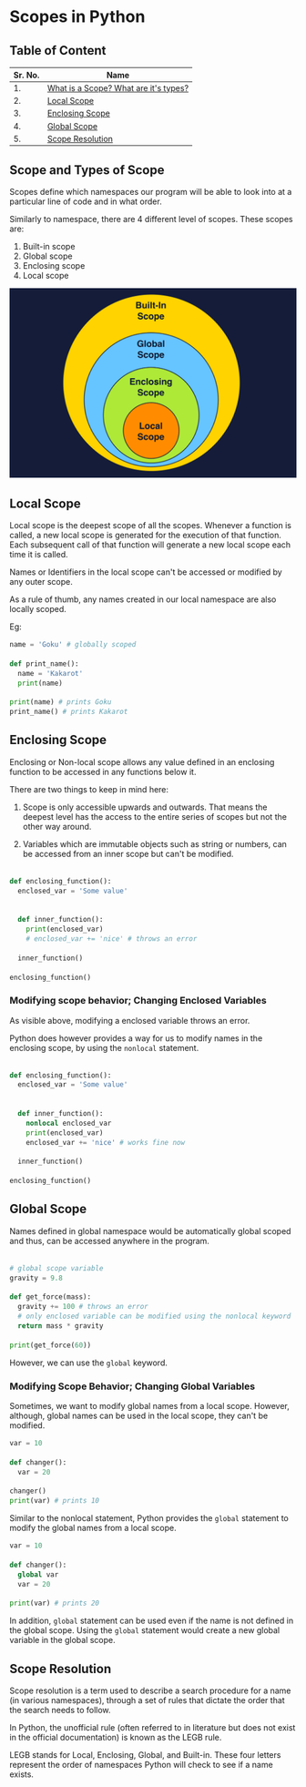 # Scopes in Python

## Table of Content

| Sr. No. | Name                                                               |
| ------- | ------------------------------------------------------------------ |
| 1.      | [What is a Scope? What are it's types?](#scope-and-types-of-scope) |
| 2.      | [Local Scope](#local-scope)                                        |
| 3.      | [Enclosing Scope](#enclosing-scope)                                |
| 4.      | [Global Scope](#global-scope)                                      |
| 5.      | [Scope Resolution](#scope-resolution)                              |

## Scope and Types of Scope

Scopes define which namespaces our program will be able to look into at a particular line of code and in what order.

Similarly to namespace, there are 4 different level of scopes. These scopes are:

1. Built-in scope
2. Global scope
3. Enclosing scope
4. Local scope

![Scope Overview](01-scope-overview.png)

## Local Scope

Local scope is the deepest scope of all the scopes. Whenever a function is called, a new local scope is generated for the execution of that function. Each subsequent call of that function will generate a new local scope each time it is called.

Names or Identifiers in the local scope can't be accessed or modified by any outer scope.

As a rule of thumb, any names created in our local namespace are also locally scoped.

Eg:

```py
name = 'Goku' # globally scoped

def print_name():
  name = 'Kakarot'
  print(name)

print(name) # prints Goku
print_name() # prints Kakarot
```

## Enclosing Scope

Enclosing or Non-local scope allows any value defined in an enclosing function to be accessed in any functions below it.

There are two things to keep in mind here:

1. Scope is only accessible upwards and outwards. That means the deepest level has the access to the entire series of scopes but not the other way around.

2. Variables which are immutable objects such as string or numbers, can be accessed from an inner scope but can't be modified.

```py

def enclosing_function():
  enclosed_var = 'Some value'


  def inner_function():
    print(enclosed_var)
    # enclosed_var += 'nice' # throws an error

  inner_function()

enclosing_function()
```

### Modifying scope behavior; Changing Enclosed Variables

As visible above, modifying a enclosed variable throws an error.

Python does however provides a way for us to modify names in the enclosing scope, by using the `nonlocal` statement.

```py

def enclosing_function():
  enclosed_var = 'Some value'


  def inner_function():
    nonlocal enclosed_var
    print(enclosed_var)
    enclosed_var += 'nice' # works fine now

  inner_function()

enclosing_function()
```

## Global Scope

Names defined in global namespace would be automatically global scoped and thus, can be accessed anywhere in the program.

```py

# global scope variable
gravity = 9.8

def get_force(mass):
  gravity += 100 # throws an error
  # only enclosed variable can be modified using the nonlocal keyword
  return mass * gravity

print(get_force(60))
```

However, we can use the `global` keyword.

### Modifying Scope Behavior; Changing Global Variables

Sometimes, we want to modify global names from a local scope. However, although, global names can be used in the local scope, they can't be modified.

```py
var = 10

def changer():
  var = 20

changer()
print(var) # prints 10
```

Similar to the nonlocal statement, Python provides the `global` statement to modify the global names from a local scope.

```py
var = 10

def changer():
  global var
  var = 20

print(var) # prints 20
```

In addition, `global` statement can be used even if the name is not defined in the global scope. Using the `global` statement would create a new global variable in the global scope.

## Scope Resolution

Scope resolution is a term used to describe a search procedure for a name (in various namespaces), through a set of rules that dictate the order that the search needs to follow.

In Python, the unofficial rule (often referred to in literature but does not exist in the official documentation) is known as the LEGB rule.

LEGB stands for Local, Enclosing, Global, and Built-in. These four letters represent the order of namespaces Python will check to see if a name exists.
